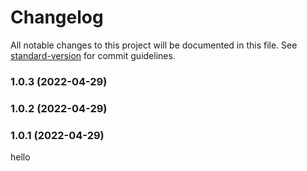 # Changelog

All notable changes to this project will be documented in this file. See [standard-version](https://github.com/conventional-changelog/standard-version) for commit guidelines.

### 1.0.3 (2022-04-29)

### 1.0.2 (2022-04-29)

### 1.0.1 (2022-04-29)

hello
